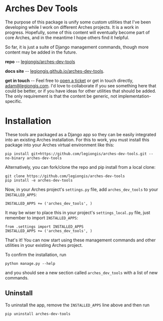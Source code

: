 # Arches Dev Tools

The purpose of this package is unify some custom utilities that I've been developing while I work on different Arches projects. It is a work in progress. Hopefully, some of this content will eventually become part of core Arches, and in the meantime I hope others find it helpful.

So far, it is just a suite of Django management commands, though more content may be added in the future.

**repo** -- [legiongis/arches-dev-tools](https://github.com/legiongis/arches-dev-tools)

**docs site** -- [legiongis.github.io/arches-dev-tools](https://legiongis.github.io/arches-dev-tools).

**get in touch** -- Feel free to [open a ticket](https://github.com/legiongis/arches-dev-tools/issues) or get in touch directly, adam@legiongis.com. I'd love to collaborate if you see something here that could be better, or if you have ideas for other utilities that should be added. The only requirement is that the content be generic, not implementation-specific.

# Installation

These tools are packaged as a Django app so they can be easily integrated into an existing Arches installation. For this to work, you must install this package into your Arches virtual environment like this:

```
pip install git+https://github.com/legiongis/arches-dev-tools.git --no-binary arches-dev-tools
```

Alternatively, you can fork/clone the repo and pip install from a local clone:

```
git clone https://github.com/legiongis/arches-dev-tools
pip install -e arches-dev-tools
```

Now, in your Arches project's `settings.py` file, add `arches_dev_tools` to your `INSTALLED_APPS`:

```
INSTALLED_APPS += ('arches_dev_tools', )
```

It may be wiser to place this in your project's `settings_local.py` file, just remember to import `INSTALLED_APPS`:

```
from .settings import INSTALLED_APPS
INSTALLED_APPS += ('arches_dev_tools', )
```

That's it! You can now start using these management commands and other utilities in your existing Arches project.

To confirm the installation, run

```
python manage.py --help
```

and you should see a new section called `arches_dev_tools` with a list of new commands.

## Uninstall

To uninstall the app, remove the `INSTALLED_APPS` line above and then run

```
pip uninstall arches-dev-tools
```
